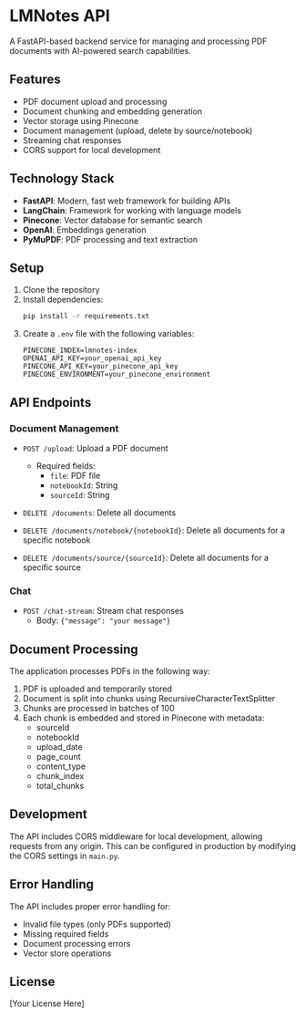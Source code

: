 # LMNotes API

A FastAPI-based backend service for managing and processing PDF documents with AI-powered search capabilities.

## Features

- PDF document upload and processing
- Document chunking and embedding generation
- Vector storage using Pinecone
- Document management (upload, delete by source/notebook)
- Streaming chat responses
- CORS support for local development

## Technology Stack

- **FastAPI**: Modern, fast web framework for building APIs
- **LangChain**: Framework for working with language models
- **Pinecone**: Vector database for semantic search
- **OpenAI**: Embeddings generation
- **PyMuPDF**: PDF processing and text extraction

## Setup

1. Clone the repository
2. Install dependencies:
   ```bash
   pip install -r requirements.txt
   ```
3. Create a `.env` file with the following variables:
   ```
   PINECONE_INDEX=lmnotes-index
   OPENAI_API_KEY=your_openai_api_key
   PINECONE_API_KEY=your_pinecone_api_key
   PINECONE_ENVIRONMENT=your_pinecone_environment
   ```

## API Endpoints

### Document Management

- `POST /upload`: Upload a PDF document

  - Required fields:
    - `file`: PDF file
    - `notebookId`: String
    - `sourceId`: String

- `DELETE /documents`: Delete all documents
- `DELETE /documents/notebook/{notebookId}`: Delete all documents for a specific notebook
- `DELETE /documents/source/{sourceId}`: Delete all documents for a specific source

### Chat

- `POST /chat-stream`: Stream chat responses
  - Body: `{"message": "your message"}`

## Document Processing

The application processes PDFs in the following way:

1. PDF is uploaded and temporarily stored
2. Document is split into chunks using RecursiveCharacterTextSplitter
3. Chunks are processed in batches of 100
4. Each chunk is embedded and stored in Pinecone with metadata:
   - sourceId
   - notebookId
   - upload_date
   - page_count
   - content_type
   - chunk_index
   - total_chunks

## Development

The API includes CORS middleware for local development, allowing requests from any origin. This can be configured in production by modifying the CORS settings in `main.py`.

## Error Handling

The API includes proper error handling for:

- Invalid file types (only PDFs supported)
- Missing required fields
- Document processing errors
- Vector store operations

## License

[Your License Here]
